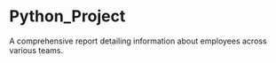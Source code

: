 # Python_Project
A comprehensive report detailing information about employees across various teams. 

